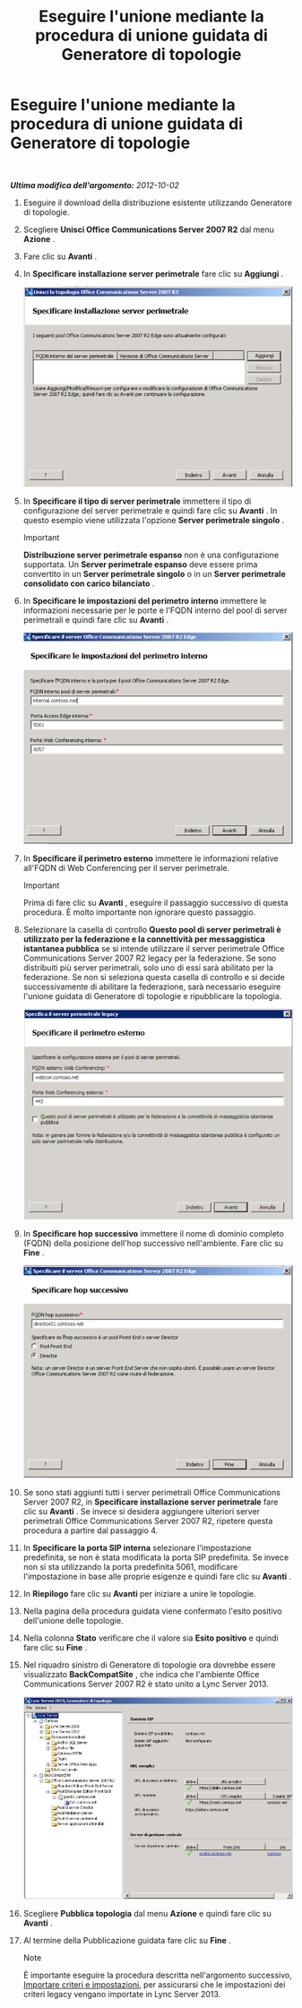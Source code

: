 ﻿---
title: Eseguire l'unione mediante la procedura di unione guidata di Generatore di topologie
TOCTitle: Eseguire l'unione mediante la procedura di unione guidata di Generatore di topologie
ms:assetid: c3f3c425-dab6-4dcd-bf0e-d7fde05f2ebf
ms:mtpsurl: https://technet.microsoft.com/it-it/library/JJ205243(v=OCS.15)
ms:contentKeyID: 49301884
ms.date: 08/24/2015
mtps_version: v=OCS.15
ms.translationtype: HT
---

# Eseguire l'unione mediante la procedura di unione guidata di Generatore di topologie

 

_**Ultima modifica dell'argomento:** 2012-10-02_

1.  Eseguire il download della distribuzione esistente utilizzando Generatore di topologie.

2.  Scegliere **Unisci Office Communications Server 2007 R2** dal menu **Azione** .

3.  Fare clic su **Avanti** .

4.  In **Specificare installazione server perimetrale** fare clic su **Aggiungi** .
    
    ![Procedura guidata per l'unione delle topologie - Pagina Specificare installazione server perimetrale](images/JJ205243.cdca609d-d4d5-47d9-9ff8-8b1daa4106e1(OCS.15).jpg "Procedura guidata per l'unione delle topologie - Pagina Specificare installazione server perimetrale")  

5.  In **Specificare il tipo di server perimetrale** immettere il tipo di configurazione del server perimetrale e quindi fare clic su **Avanti** . In questo esempio viene utilizzata l'opzione **Server perimetrale singolo** .
    
    > [!important]  
    > <strong>Distribuzione server perimetrale espanso</strong> non è una configurazione supportata. Un <strong>Server perimetrale espanso</strong> deve essere prima convertito in un <strong>Server perimetrale singolo</strong> o in un <strong>Server perimetrale consolidato con carico bilanciato</strong> .

6.  In **Specificare le impostazioni del perimetro interno** immettere le informazioni necessarie per le porte e l'FQDN interno del pool di server perimetrali e quindi fare clic su **Avanti** .
    
    ![Finestra di dialogo Specificare le impostazioni del perimetro interno](images/JJ205243.dd664761-839c-4ac8-bd1a-5525589dfbb0(OCS.15).jpg "Finestra di dialogo Specificare le impostazioni del perimetro interno")  

7.  In **Specificare il perimetro esterno** immettere le informazioni relative all'FQDN di Web Conferencing per il server perimetrale.
    
    > [!important]  
    > Prima di fare clic su <strong>Avanti</strong> , eseguire il passaggio successivo di questa procedura. È molto importante non ignorare questo passaggio.

8.  Selezionare la casella di controllo **Questo pool di server perimetrali è utilizzato per la federazione e la connettività per messaggistica istantanea pubblica** se si intende utilizzare il server perimetrale Office Communications Server 2007 R2 legacy per la federazione. Se sono distribuiti più server perimetrali, solo uno di essi sarà abilitato per la federazione. Se non si seleziona questa casella di controllo e si decide successivamente di abilitare la federazione, sarà necessario eseguire l'unione guidata di Generatore di topologie e ripubblicare la topologia.
    
    ![Finestra di dialogo Server perimetrale - Pagina Specificare il perimetro esterno](images/JJ205243.32e97ce5-92f0-477e-8125-5d2ece237b13(OCS.15).jpg "Finestra di dialogo Server perimetrale - Pagina Specificare il perimetro esterno")  

9.  In **Specificare hop successivo** immettere il nome di dominio completo (FQDN) della posizione dell'hop successivo nell'ambiente. Fare clic su **Fine** .
    
    ![Finestra di dialogo Server perimetrale - Pagina Specificare hop successivo](images/JJ205243.e734ee0d-f91c-4f3f-8ae6-248ecabcf678(OCS.15).jpg "Finestra di dialogo Server perimetrale - Pagina Specificare hop successivo")  

10. Se sono stati aggiunti tutti i server perimetrali Office Communications Server 2007 R2, in **Specificare installazione server perimetrale** fare clic su **Avanti** . Se invece si desidera aggiungere ulteriori server perimetrali Office Communications Server 2007 R2, ripetere questa procedura a partire dal passaggio 4.

11. In **Specificare la porta SIP interna** selezionare l'impostazione predefinita, se non è stata modificata la porta SIP predefinita. Se invece non si sta utilizzando la porta predefinita 5061, modificare l'impostazione in base alle proprie esigenze e quindi fare clic su **Avanti** .

12. In **Riepilogo** fare clic su **Avanti** per iniziare a unire le topologie.

13. Nella pagina della procedura guidata viene confermato l'esito positivo dell'unione delle topologie.

14. Nella colonna **Stato** verificare che il valore sia **Esito positivo** e quindi fare clic su **Fine** .

15. Nel riquadro sinistro di Generatore di topologie ora dovrebbe essere visualizzato **BackCompatSite** , che indica che l'ambiente Office Communications Server 2007 R2 è stato unito a Lync Server 2013.
    
    ![Unione di topologie visualizzata nel Generatore di topologie](images/JJ205243.62751c76-f018-4c6d-bb48-c61ef8974d31(OCS.15).jpg "Unione di topologie visualizzata nel Generatore di topologie")  

16. Scegliere **Pubblica topologia** dal menu **Azione** e quindi fare clic su **Avanti** .

17. Al termine della Pubblicazione guidata fare clic su **Fine** .
    

    > [!NOTE]
    > È importante eseguire la procedura descritta nell'argomento successivo, <A href="import-policies-and-settings.md">Importare criteri e impostazioni</A>, per assicurarsi che le impostazioni dei criteri legacy vengano importate in Lync Server 2013.


